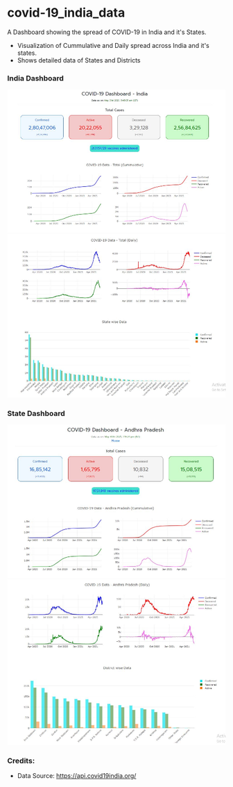 # covid-19_india_data
A Dashboard showing the spread of COVID-19 in India and it's States.
  - Visualization of Cummulative and Daily spread across India and it's states.
  - Shows detailed data of States and Districts

### India Dashboard
![India Statistics](https://raw.githubusercontent.com/Ram-95/covid-19_india_data/main/screenshots/India-1.JPG)
![India Statistics](https://raw.githubusercontent.com/Ram-95/covid-19_india_data/main/screenshots/India-2.JPG)

### State Dashboard
![State Statistics](https://raw.githubusercontent.com/Ram-95/covid-19_india_data/main/screenshots/State-1.JPG)
![State Statistics](https://raw.githubusercontent.com/Ram-95/covid-19_india_data/main/screenshots/State-2.JPG)

### Credits:
- Data Source: https://api.covid19india.org/
